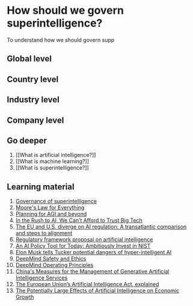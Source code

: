 # How should we govern superintelligence?
To understand how we should govern supp

## Global level

## Country level

## Industry level

## Company level

## Go deeper
1. [[What is artificial intelligence?]]
2. [[What is machine learning?]]
3. [[What is superintelligence?]]

## Learning material
1. [Governance of superintelligence](https://openai.com/blog/governance-of-superintelligence)
2. [Moore's Law for Everything](https://moores.samaltman.com/)
3. [Planning for AGI and beyond](https://openai.com/blog/planning-for-agi-and-beyond)
4. [In the Rush to AI, We Can’t Afford to Trust Big Tech](https://time.com/6281737/ai-we-cant-trust-big-tech-gary-marcus/)
5. [The EU and U.S. diverge on AI regulation: A transatlantic comparison and steps to alignment](https://www.brookings.edu/research/the-eu-and-us-diverge-on-ai-regulation-a-transatlantic-comparison-and-steps-to-alignment/)
6. [Regulatory framework proposal on artificial intelligence](https://digital-strategy.ec.europa.eu/en/policies/regulatory-framework-ai)
7. [An AI Policy Tool for Today: Ambitiously Invest in NIST](https://www.anthropic.com/index/an-ai-policy-tool-for-today-ambitiously-invest-in-nist)
8. [Elon Musk tells Tucker potential dangers of hyper-intelligent AI](https://www.youtube.com/watch?v=a2ZBEC16yH4)
9. [DeepMind Safety and Ethics](https://www.deepmind.com/safety-and-ethics)
10. [DeepMind Operating Principles](https://www.deepmind.com/about/operating-principles)
11. [China's Measures for the Management of Generative Artificial Intelligence Services](https://digichina.stanford.edu/work/translation-measures-for-the-management-of-generative-artificial-intelligence-services-draft-for-comment-april-2023/)
12. [The European Union’s Artificial Intelligence Act, explained](https://www.weforum.org/agenda/2023/03/the-european-union-s-ai-act-explained/)
13. [The Potentially Large Effects of Artificial Intelligence on Economic Growth](https://www.key4biz.it/wp-content/uploads/2023/03/Global-Economics-Analyst_-The-Potentially-Large-Effects-of-Artificial-Intelligence-on-Economic-Growth-Briggs_Kodnani.pdf)
